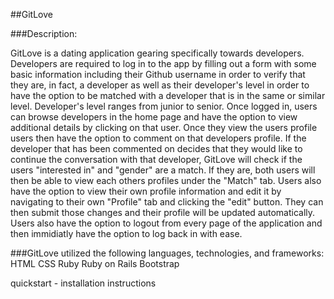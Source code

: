##GitLove

###Description:


GitLove is a dating application gearing specifically towards developers. Developers are required to log in to the app by filling out a form with some basic information including their Github username in order to verify that they are, in fact, a developer as well as their developer's level in order to have the option to be matched with a developer that is in the same or similar level. Developer's level ranges from junior to senior. Once logged in, users can browse developers in the home page and have the option to view additional details by clicking on that user. Once they view the users profile users then have the option to comment on that developers profile. If the developer that has been commented on decides that they would like to continue the conversation with that developer, GitLove will check if the users "interested in" and "gender" are a match. If they are, both users will then be able to view each others profiles under the "Match" tab. Users also have the option to view their own profile information and edit it by navigating to their own "Profile" tab and clicking the "edit" button. They can then submit those changes and their profile will be updated automatically. Users also have the option to logout from every page of the application and then immidiatly have the option to log back in with ease. 

###GitLove utilized the following languages, technologies, and frameworks:
HTML
CSS
Ruby
Ruby on Rails
Bootstrap


quickstart - installation instructions






